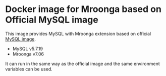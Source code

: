 # Docker image for Mroonga based on Official MySQL image

This image provides MySQL with Mroonga extension based on
official [MySQL image](https://hub.docker.com/_/mysql/).

* MySQL v5.7.19
* Mroonga v7.06

It can run in the same way as the official image and the same environment
variables can be used.
